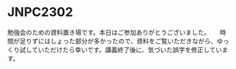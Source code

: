 # JNPC2302

勉強会のための資料置き場です。本日はご参加ありがとうございました。 　
時間が足りずにはしょった部分が多かったので、資料をご覧いただきながら、ゆっくり試していただけたら幸いです。講義終了後に、気づいた誤字を修正しています。
